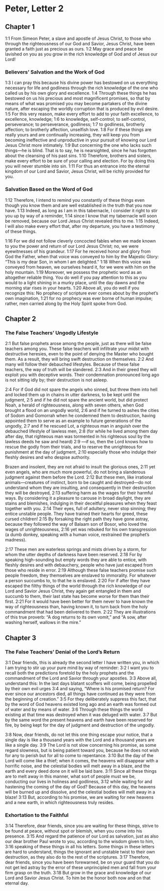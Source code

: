 #  Peter, Letter 2

## Chapter 1

<a name="1:1">1:1</a> From Simeon Peter, a slave and apostle of Jesus Christ, to those who through the righteousness of our God and Savior, Jesus Christ, have been granted a faith just as precious as ours. <a name="1:2">1:2</a> May grace and peace be lavished on you as you grow in the rich knowledge of God and of Jesus our Lord!

### Believers’ Salvation and the Work of God

<a name="1:3">1:3</a> I can pray this because his divine power has bestowed on us everything necessary for life and godliness through the rich knowledge of the one who called us by his own glory and excellence. <a name="1:4">1:4</a> Through these things he has bestowed on us his precious and most magnificent promises, so that by means of what was promised you may become partakers of the divine nature, after escaping the worldly corruption that is produced by evil desire. <a name="1:5">1:5</a> For this very reason, make every effort to add to your faith excellence, to excellence, knowledge; <a name="1:6">1:6</a> to knowledge, self-control; to self-control, perseverance; to perseverance, godliness; <a name="1:7">1:7</a> to godliness, brotherly affection; to brotherly affection, unselfish love. <a name="1:8">1:8</a> For if these things are really yours and are continually increasing, they will keep you from becoming ineffective and unproductive in your pursuit of knowing our Lord Jesus Christ more intimately. <a name="1:9">1:9</a> But concerning the one who lacks such things—he is blind. That is to say, he is nearsighted, since he has forgotten about the cleansing of his past sins. <a name="1:10">1:10</a> Therefore, brothers and sisters, make every effort to be sure of your calling and election. For by doing this you will never stumble into sin. <a name="1:11">1:11</a> For thus an entrance into the eternal kingdom of our Lord and Savior, Jesus Christ, will be richly provided for you.

### Salvation Based on the Word of God

<a name="1:12">1:12</a> Therefore, I intend to remind you constantly of these things even though you know them and are well established in the truth that you now have. <a name="1:13">1:13</a> Indeed, as long as I am in this tabernacle, I consider it right to stir you up by way of a reminder, <a name="1:14">1:14</a> since I know that my tabernacle will soon be removed, because our Lord Jesus Christ revealed this to me. <a name="1:15">1:15</a> Indeed, I will also make every effort that, after my departure, you have a testimony of these things.

<a name="1:16">1:16</a> For we did not follow cleverly concocted fables when we made known to you the power and return of our Lord Jesus Christ; no, we were eyewitnesses of his grandeur. <a name="1:17">1:17</a> For he received honor and glory from God the Father, when that voice was conveyed to him by the Majestic Glory: “This is my dear Son, in whom I am delighted.” <a name="1:18">1:18</a> When this voice was conveyed from heaven, we ourselves heard it, for we were with him on the holy mountain. <a name="1:19">1:19</a> Moreover, we possess the prophetic word as an altogether reliable thing. You do well if you pay attention to this as you would to a light shining in a murky place, until the day dawns and the morning star rises in your hearts. <a name="1:20">1:20</a> Above all, you do well if you recognize this: No prophecy of scripture ever comes about by the prophet’s own imagination, <a name="1:21">1:21</a> for no prophecy was ever borne of human impulse; rather, men carried along by the Holy Spirit spoke from God.

## Chapter 2

### The False Teachers’ Ungodly Lifestyle

<a name="2:1">2:1</a> But false prophets arose among the people, just as there will be false teachers among you. These false teachers will infiltrate your midst with destructive heresies, even to the point of denying the Master who bought them. As a result, they will bring swift destruction on themselves. <a name="2:2">2:2</a> And many will follow their debauched lifestyles. Because of these false teachers, the way of truth will be slandered. <a name="2:3">2:3</a> And in their greed they will exploit you with deceptive words. Their condemnation pronounced long ago is not sitting idly by; their destruction is not asleep.

<a name="2:4">2:4</a> For if God did not spare the angels who sinned, but threw them into hell and locked them up in chains in utter darkness, to be kept until the judgment, <a name="2:5">2:5</a> and if he did not spare the ancient world, but did protect Noah, a herald of righteousness, along with seven others, when God brought a flood on an ungodly world, <a name="2:6">2:6</a> and if he turned to ashes the cities of Sodom and Gomorrah when he condemned them to destruction, having appointed them to serve as an example to future generations of the ungodly, <a name="2:7">2:7</a> and if he rescued Lot, a righteous man in anguish over the debauched lifestyle of lawless men, <a name="2:8">2:8</a> (for while he lived among them day after day, that righteous man was tormented in his righteous soul by the lawless deeds he saw and heard) <a name="2:9">2:9</a> —if so, then the Lord knows how to rescue the godly from their trials, and to reserve the unrighteous for punishment at the day of judgment, <a name="2:10">2:10</a> especially those who indulge their fleshly desires and who despise authority.

Brazen and insolent, they are not afraid to insult the glorious ones, <a name="2:11">2:11</a> yet even angels, who are much more powerful, do not bring a slanderous judgment against them before the Lord. <a name="2:12">2:12</a> But these men, like irrational animals—creatures of instinct, born to be caught and destroyed—do not understand whom they are insulting, and consequently in their destruction they will be destroyed, <a name="2:13">2:13</a> suffering harm as the wages for their harmful ways. By considering it a pleasure to carouse in broad daylight, they are stains and blemishes, indulging in their deceitful pleasures when they feast together with you. <a name="2:14">2:14</a> Their eyes, full of adultery, never stop sinning; they entice unstable people. They have trained their hearts for greed, these cursed children! <a name="2:15">2:15</a> By forsaking the right path they have gone astray, because they followed the way of Balaam son of Bosor, who loved the wages of unrighteousness, <a name="2:16">2:16</a> yet was rebuked for his own transgression (a dumb donkey, speaking with a human voice, restrained the prophet’s madness).

<a name="2:17">2:17</a> These men are waterless springs and mists driven by a storm, for whom the utter depths of darkness have been reserved. <a name="2:18">2:18</a> For by speaking high-sounding but empty words they are able to entice, with fleshly desires and with debauchery, people who have just escaped from those who reside in error. <a name="2:19">2:19</a> Although these false teachers promise such people freedom, they themselves are enslaved to immorality. For whatever a person succumbs to, to that he is enslaved. <a name="2:20">2:20</a> For if after they have escaped the filthy things of the world through the rich knowledge of our Lord and Savior Jesus Christ, they again get entangled in them and succumb to them, their last state has become worse for them than their first. <a name="2:21">2:21</a> For it would have been better for them never to have known the way of righteousness than, having known it, to turn back from the holy commandment that had been delivered to them. <a name="2:22">2:22</a> They are illustrations of this true proverb: “A dog returns to its own vomit,” and “A sow, after washing herself, wallows in the mire.”

## Chapter 3

### The False Teachers’ Denial of the Lord’s Return

<a name="3:1">3:1</a> Dear friends, this is already the second letter I have written you, in which I am trying to stir up your pure mind by way of reminder: <a name="3:2">3:2</a> I want you to recall both the predictions foretold by the holy prophets and the commandment of the Lord and Savior through your apostles. <a name="3:3">3:3</a> Above all, understand this: In the last days blatant scoffers will come, being propelled by their own evil urges <a name="3:4">3:4</a> and saying, “Where is his promised return? For ever since our ancestors died, all things have continued as they were from the beginning of creation.” <a name="3:5">3:5</a> For they deliberately suppress this fact, that by the word of God heavens existed long ago and an earth was formed out of water and by means of water. <a name="3:6">3:6</a> Through these things the world existing at that time was destroyed when it was deluged with water. <a name="3:7">3:7</a> But by the same word the present heavens and earth have been reserved for fire, by being kept for the day of judgment and destruction of the ungodly.

<a name="3:8">3:8</a> Now, dear friends, do not let this one thing escape your notice, that a single day is like a thousand years with the Lord and a thousand years are like a single day. <a name="3:9">3:9</a> The Lord is not slow concerning his promise, as some regard slowness, but is being patient toward you, because he does not wish for any to perish but for all to come to repentance. <a name="3:10">3:10</a> But the day of the Lord will come like a thief; when it comes, the heavens will disappear with a horrific noise, and the celestial bodies will melt away in a blaze, and the earth and every deed done on it will be laid bare. <a name="3:11">3:11</a> Since all these things are to melt away in this manner, what sort of people must we be, conducting our lives in holiness and godliness, <a name="3:12">3:12</a> while waiting for and hastening the coming of the day of God? Because of this day, the heavens will be burned up and dissolve, and the celestial bodies will melt away in a blaze! <a name="3:13">3:13</a> But, according to his promise, we are waiting for new heavens and a new earth, in which righteousness truly resides.

### Exhortation to the Faithful

<a name="3:14">3:14</a> Therefore, dear friends, since you are waiting for these things, strive to be found at peace, without spot or blemish, when you come into his presence. <a name="3:15">3:15</a> And regard the patience of our Lord as salvation, just as also our dear brother Paul wrote to you, according to the wisdom given to him, <a name="3:16">3:16</a> speaking of these things in all his letters. Some things in these letters are hard to understand, things the ignorant and unstable twist to their own destruction, as they also do to the rest of the scriptures. <a name="3:17">3:17</a> Therefore, dear friends, since you have been forewarned, be on your guard that you do not get led astray by the error of these unprincipled men and fall from your firm grasp on the truth. <a name="3:18">3:18</a> But grow in the grace and knowledge of our Lord and Savior Jesus Christ. To him be the honor both now and on that eternal day.